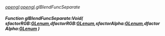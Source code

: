_[opengl](../../modules/opengl/opengl-module.md):[opengl](../../modules/opengl/opengl-module.md).glBlendFuncSeparate_
##### Function glBlendFuncSeparate:Void( sfactorRGB:[GLenum](../../modules/opengl/opengl-glenum.md),dfactorRGB:[GLenum](../../modules/opengl/opengl-glenum.md),sfactorAlpha:[GLenum](../../modules/opengl/opengl-glenum.md),dfactorAlpha:[GLenum](../../modules/opengl/opengl-glenum.md) )
